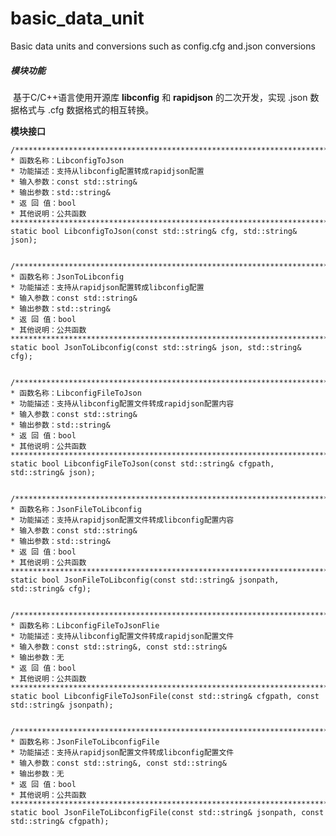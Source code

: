 # basic_data_unit
Basic data units and conversions such as config.cfg and.json conversions



##### **模块功能**

​		基于C/C++语言使用开源库 **libconfig** 和 **rapidjson** 的二次开发，实现 .json 数据格式与 .cfg 数据格式的相互转换。

**模块接口**

	/************************************************************************
	* 函数名称：LibconfigToJson
	* 功能描述：支持从libconfig配置转成rapidjson配置
	* 输入参数：const std::string&
	* 输出参数：std::string&
	* 返 回 值：bool
	* 其他说明：公共函数
	************************************************************************/
	static bool LibconfigToJson(const std::string& cfg, std::string& json);


	/************************************************************************
	* 函数名称：JsonToLibconfig
	* 功能描述：支持从rapidjson配置转成libconfig配置
	* 输入参数：const std::string&
	* 输出参数：std::string&
	* 返 回 值：bool
	* 其他说明：公共函数
	************************************************************************/
	static bool JsonToLibconfig(const std::string& json, std::string& cfg);


	/************************************************************************
	* 函数名称：LibconfigFileToJson
	* 功能描述：支持从libconfig配置文件转成rapidjson配置内容
	* 输入参数：const std::string&
	* 输出参数：std::string&
	* 返 回 值：bool
	* 其他说明：公共函数
	************************************************************************/
	static bool LibconfigFileToJson(const std::string& cfgpath, std::string& json);


	/************************************************************************
	* 函数名称：JsonFileToLibconfig
	* 功能描述：支持从rapidjson配置文件转成libconfig配置内容
	* 输入参数：const std::string&
	* 输出参数：std::string&
	* 返 回 值：bool
	* 其他说明：公共函数
	************************************************************************/
	static bool JsonFileToLibconfig(const std::string& jsonpath, std::string& cfg);


	/************************************************************************
	* 函数名称：LibconfigFileToJsonFlie
	* 功能描述：支持从libconfig配置文件转成rapidjson配置文件
	* 输入参数：const std::string&, const std::string&
	* 输出参数：无
	* 返 回 值：bool
	* 其他说明：公共函数
	************************************************************************/
	static bool LibconfigFileToJsonFile(const std::string& cfgpath, const std::string& jsonpath);


	/************************************************************************
	* 函数名称：JsonFileToLibconfigFile
	* 功能描述：支持从rapidjson配置文件转成libconfig配置文件
	* 输入参数：const std::string&, const std::string&
	* 输出参数：无
	* 返 回 值：bool
	* 其他说明：公共函数
	************************************************************************/
	static bool JsonFileToLibconfigFile(const std::string& jsonpath, const std::string& cfgpath);


